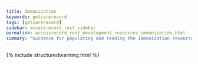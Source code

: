 ```yaml
---
title: Immunization
keywords: getcarerecord
tags: [getcarerecord]
sidebar: accessrecord_rest_sidebar
permalink: accessrecord_rest_development_resources_immunization.html
summary: "Guidance for populating and reading the Immunization resource"
---
```


{% include structuredwarning.html %}
